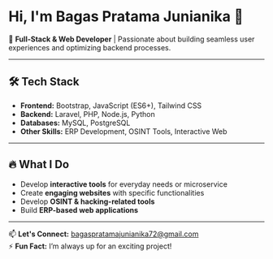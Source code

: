 # Hi, I'm Bagas Pratama Junianika 👋

🚀 **Full-Stack & Web Developer** | Passionate about building seamless user experiences and optimizing backend processes.

---

## 🛠️ Tech Stack
- **Frontend:** Bootstrap, JavaScript (ES6+), Tailwind CSS
- **Backend:** Laravel, PHP, Node.js, Python
- **Databases:** MySQL, PostgreSQL
- **Other Skills:** ERP Development, OSINT Tools, Interactive Web

---

## 🔥 What I Do
- Develop **interactive tools** for everyday needs or microservice
- Create **engaging websites** with specific functionalities
- Develop **OSINT & hacking-related tools**
- Build **ERP-based web applications**

---

📫 **Let's Connect:** [bagaspratamajunianika72@gmail.com](mailto:bagaspratamajunianika72@gmail.com)  
⚡ **Fun Fact:** I’m always up for an exciting project!

<!---
bagaspra16/bagaspra16 is a ✨ special ✨ repository because its `README.md` (this file) appears on your GitHub profile.
You can click the Preview link to take a look at your changes.
--->
